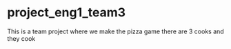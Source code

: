 # project_eng1_team3
This is a team project where we make the pizza game
there are 3 cooks and they cook
